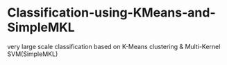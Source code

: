 # Classification-using-KMeans-and-SimpleMKL
very large scale classification based on K-Means clustering &amp; Multi-Kernel SVM(SimpleMKL)
